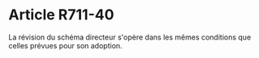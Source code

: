 # Article R711-40

La révision du schéma directeur s'opère dans les mêmes conditions que celles prévues pour son adoption.